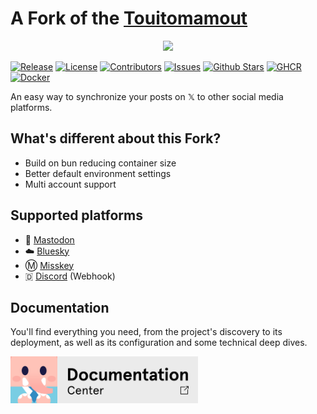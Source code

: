 # A Fork of the [Touitomamout](https://github.com/louisgrasset/touitomamout)

<p align="center">
  <a href="https://yamada-sexta.github.io/touitomamout/docs/discover">
    <img src="https://github.com/yamada-sexta/touitomamout/raw/main/.github/docs/touitomamout.svg" width="150px"/>
  </a>
</p>

[![Release](https://img.shields.io/github/package-json/v/yamada-sexta/touitomamout/main?label=release&color=#4c1)](https://github.com/yamada-sexta/touitomamout/releases)
[![License](https://img.shields.io/github/license/yamada-sexta/touitomamout?color=#4c1)](https://github.com/yamada-sexta/touitomamout/blob/main/LICENSE)
[![Contributors](https://img.shields.io/github/contributors/yamada-sexta/touitomamout)](https://github.com/yamada-sexta/touitomamout/graphs/contributors)
[![Issues](https://img.shields.io/github/issues/yamada-sexta/touitomamout)](https://github.com/yamada-sexta/touitomamout/issues)
[![Github Stars](https://img.shields.io/github/stars/yamada-sexta/touitomamout?color=ffe34e)](https://github.com/yamada-sexta/touitomamout)
[![GHCR](https://img.shields.io/badge/GHCR-ghcr.io%2Fyamada--sexta%2Ftouitomamout-086dd7?logo=github)](https://ghcr.io/yamada-sexta/touitomamout)
[![Docker](https://img.shields.io/github/actions/workflow/status/yamada-sexta/touitomamout/docker.yml?label=Docker)](https://github.com/yamada-sexta/touitomamout/actions/workflows/docker.yml)

An easy way to synchronize your posts on 𝕏 to other social media platforms.

## What's different about this Fork?

- Build on bun reducing container size
- Better default environment settings
- Multi account support

## Supported platforms

- 🦣 [Mastodon](https://joinmastodon.org/)
- ☁️ [Bluesky](https://bsky.app/)
- Ⓜ️ [Misskey](https://misskey-hub.net/)
- 🇩 [Discord](https://discord.com/) (Webhook)

## Documentation

You'll find everything you need, from the project's discovery to its deployment, as well as its configuration and some technical deep dives.

[<img src="https://github.com/louisgrasset/touitomamout/raw/main/.github/docs/documentation-center.svg"  width="300px"/>](https://github.com/yamada-sexta/touitomamout/wiki)

